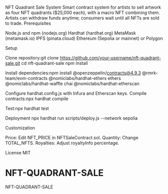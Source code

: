 NFT Quadrant Sale System
   Smart contract system for artists to sell artwork as four NFT quadrants ($25,000 each), with a macro NFT combining them. Artists can withdraw funds anytime; consumers wait until all NFTs are sold to trade.
Prerequisites

Node.js and npm (nodejs.org)
Hardhat (hardhat.org)
MetaMask (metamask.io)
IPFS (pinata.cloud)
Ethereum (Sepolia or mainnet) or Polygon

Setup

Clone repository:git clone https://github.com/your-username/nft-quadrant-sale.git
cd nft-quadrant-sale
npm install


Install dependencies:npm install @openzeppelin/contracts@4.9.3 @rmrk-team/evm-contracts @nomiclabs/hardhat-ethers ethers @nomiclabs/hardhat-waffle chai @nomiclabs/hardhat-etherscan


Configure hardhat.config.js with Infura and Etherscan keys.
Compile contracts:npx hardhat compile


Test:npx hardhat test



Deployment
npx hardhat run scripts/deploy.js --network sepolia

Customization

Price: Edit NFT_PRICE in NFTSaleContract.sol.
Quantity: Change TOTAL_NFTS.
Royalties: Adjust royaltyInfo percentage.

License
   MIT
# NFT-QUADRANT-SALE
NFT-QUADRANT-SALE
